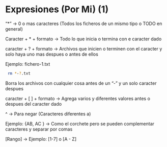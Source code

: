 # Expresiones (Por Mi) (1)

“*” → 0 o mas caracteres (Todos los ficheros de un mismo tipo o TODO en general)

Caracter + * + formato → Todo lo que inicia o termina con e caracter dado

caracter + ? + formato → Archivos que inicien o terminen con el caracter y solo haya uno mas despues o antes de ellos

Ejemplo: fichero-1.txt 

```bash
 rm *-?.txt
```

Borra los archivos con cualquier cosa antes de un “-” y un solo caracter despues

caracter + [ ] + formato → Agrega varios y diferentes valores antes o despues del caracter dado

^ → Para negar (Caracteres diferentes a)

Ejemplo: {AB, AC } → Como el corchete pero se pueden complementar caracteres y separar por comas

[Rango] → Ejemplo: [1-7] o [A - Z]